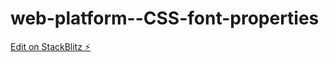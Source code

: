 # web-platform--CSS-font-properties

[Edit on StackBlitz ⚡️](https://stackblitz.com/edit/web-platform-ayna6n)